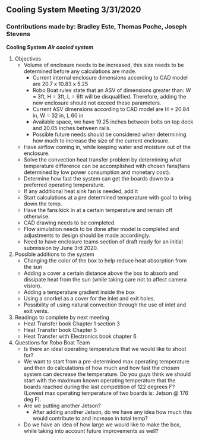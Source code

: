 ##  Cooling System Meeting 3/31/2020
### Contributions made by: Bradley Este, Thomas Poche, Joseph Stevens

**Cooling System**
***Air cooled system***

 1. Objectives
	 * Volume of enclosure needs to be increased, this size needs to be determined before any calculations are made.
		 * Current internal enclosure dimensions according to CAD model are 20.7 x 10.83 x 5.25 
		 * Robo Boat rules state that an ASV of dimensions greater than: W = 3ft, H = 3ft, L = 6ft will be disqualified. Therefore, adding the new enclosure should not exceed these parameters.
		 * Current ASV dimensions according to CAD model are H = 20.84 in, W = 32 in, L 60 in
		 * Available space, we have 19.25 inches between bolts on top deck and 20.05 inches between rails.
		 * Possible future needs should be considered when determining how much to increase the size of the current enclosure. 
	 * Have airflow coming in, while keeping water and moisture out of the enclosure.
	 * Solve the convection heat transfer problem by determining what temperature difference can be accomplished with chosen fans(fans determined by low power consumption and monetary cost).
	 * Determine how fast the system can get the boards down to a preferred operating temperature.
	 * If any additional heat sink fan is needed, add it
	 * Start calculations at a pre determined temperature with goal to bring down the temp.
	 * Have the fans kick in at a certain temperature and remain off otherwise.
	 * CAD drawing needs to be completed.
	 * Flow simulation needs to be done after model is completed and adjustments to design should be made accordingly.
	 * Need to have enclosure teams section of draft ready for an initial submission by June 3rd 2020.
2. Possible additions to the system
	* Changing the color of the box to help reduce heat absorption from the sun
	* Adding a cover a certain distance above the box to absorb and dissipate heat from the sun (while taking care not to affect camera vision).
	* Adding a temperature gradient inside the box
	* Using a snorkel as a cover for the inlet and exit holes.
	* Possibility of using natural convection through the use of inlet and exit vents.
3. Readings to complete by next meeting
	* Heat Transfer book Chapter 1 section 3
	* Heat Transfer book Chapter 5
	* Heat Transfer with Electronics book chapter 6    
4. Questions for Robo Boat Team
	* Is there an ideal operating temperature that we would like to shoot for?
	* We want to start from a pre-determined max operating temperature and then do calculations of how much and how fast the chosen system can decrease the temperature. Do you guys think we should start with the maximum known operating  temperature that the boards reached during the last competition of 122 degrees F? (Lowest max operating temperature of two boards is: Jetson @ 176 deg F). 
	* Are we putting another Jetson?
		* After adding another Jetson, do we have any idea how much this would contribute to and increase in total temp? 
	* Do we have an idea of how large we would like to make the box, while taking into account future improvements as well?

 